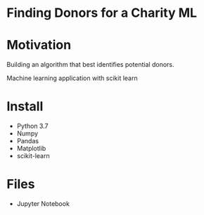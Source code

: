 # Finding Donors for a Charity ML

# Motivation
Building an algorithm that best identifies potential donors.

Machine learning application with scikit learn


# Install
- Python 3.7
- Numpy
- Pandas
- Matplotlib
- scikit-learn

# Files
- Jupyter Notebook

